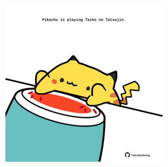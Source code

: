 <!-- built at 20/12/2023, 19:00:40 UTC -->
<p align="center">
  <img width="500" height="500" src="./ReadmeImage.svg">
</p>
